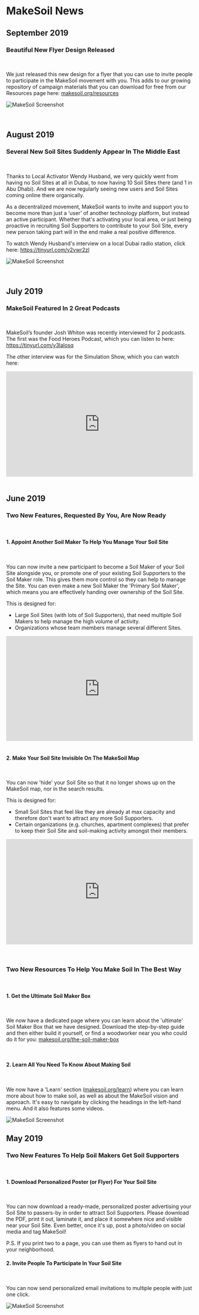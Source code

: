 # MakeSoil News

## September 2019  

### Beautiful New Flyer Design Released
</div>
</br>

We just released this new design for a flyer that you can use to invite people to participate in the MakeSoil movement with you. This adds to our growing repository of campaign materials that you can download for free from our Resources page here: [makesoil.org/resources](https://www.makesoil.org/resources)

![MakeSoil Screenshot](https://raw.githubusercontent.com/MakeSoil/public-pages/master/images/ms-flyer-v1.png)
</div>
</br>

## August 2019  

### Several New Soil Sites Suddenly Appear In The Middle East
</div>
</br>

Thanks to Local Activator Wendy Husband, we very quickly went from having no Soil Sites at all in Dubai, to now having 10 Soil Sites there (and 1 in Abu Dhabi). And we are now regularly seeing new users and Soil Sites coming online there organically.

As a decentralized movement, MakeSoil wants to invite and support you to become more than just a ‘user’ of another technology platform, but instead an active participant. Whether that's activating your local area, or just being proactive in recruiting Soil Supporters to contribute to your Soil Site, every new person taking part will in the end make a real positive difference.

To watch Wendy Husband's interview on a local Dubai radio station, click here: https://tinyurl.com/y2vwr2zl

![MakeSoil Screenshot](https://raw.githubusercontent.com/MakeSoil/public-pages/master/images/Dubai%20Radio.png)
</div>
</br>

## July 2019  

### MakeSoil Featured In 2 Great Podcasts
</div>
</br>

MakeSoil’s founder Josh Whiton was recently interviewed for 2 podcasts. The first was the Food Heroes Podcast, which you can listen to here: https://tinyurl.com/y3lalosq

The other interview was for the Simulation Show, which you can watch here:

<div style="overflow:hidden;padding-bottom:56.25%;position:relative;height:0;">
<iframe style="left:0;top:0;height:100%;width:100%;position:absolute;" width="560" height="315" src="https://www.youtube.com/embed/1OUkgANpDZk?rel=0&modestbranding=1" frameborder="0" allow="accelerometer; autoplay; encrypted-media; gyroscope; picture-in-picture" allowfullscreen></iframe>
</div>
</br>

## June 2019  

### Two New Features, Requested By You, Are Now Ready
</div>
</br>

#### 1. Appoint Another Soil Maker To Help You Manage Your Soil Site
</div>
</br>

You can now invite a new participant to become a Soil Maker of your Soil Site alongside you, or promote one of your existing Soil Supporters to the Soil Maker role. This gives them more control so they can help to manage the Site. You can even make a new Soil Maker the 'Primary Soil Maker', which means you are effectively handing over ownership of the Soil Site.

This is designed for:  

- Large Soil Sites (with lots of Soil Supporters), that need multiple Soil Makers to help manage the high volume of activity.
- Organizations whose team members manage several different Sites.

<div style="overflow:hidden;padding-bottom:56.25%;position:relative;height:0;">
<iframe style="left:0;top:0;height:100%;width:100%;position:absolute;" width="560" height="315" src="https://www.youtube.com/embed/TGHEY_JctP0?rel=0&modestbranding=1" frameborder="0" allow="accelerometer; autoplay; encrypted-media; gyroscope; picture-in-picture" allowfullscreen></iframe>
</div>
</br>

#### 2. Make Your Soil Site Invisible On The MakeSoil Map  
</div>
</br>

You can now 'hide' your Soil Site so that it no longer shows up on the MakeSoil map, nor in the search results.  

This is designed for:  

- Small Soil Sites that feel like they are already at max capacity and therefore don't want to attract any more Soil Supporters.
- Certain organizations (e.g. churches, apartment complexes) that prefer to keep their Soil Site and soil-making activity amongst their members.  

<div style="overflow:hidden;padding-bottom:56.25%;position:relative;height:0;">
<iframe style="left:0;top:0;height:100%;width:100%;position:absolute;" width="560" height="315" src="https://www.youtube.com/embed/d4G10aqyQC0?rel=0&modestbranding=1" frameborder="0" allow="accelerometer; autoplay; encrypted-media; gyroscope; picture-in-picture" allowfullscreen></iframe>
</div>
</br>
</br>

### Two New Resources To Help You Make Soil In The Best Way  
</div>
</br>

#### 1. Get the Ultimate Soil Maker Box  
</div>
</br>

We now have a dedicated page where you can learn about the 'ultimate' Soil Maker Box that we have designed. Download the step-by-step guide and then either build it yourself, or find a woodworker near you who could do it for you: [makesoil.org/the-soil-maker-box](https://www.makesoil.org/the-soil-maker-box)
</div>
</br>

#### 2. Learn All You Need To Know About Making Soil  
</div>
</br>

We now have a 'Learn' section ([makesoil.org/learn](https://www.makesoil.org/learn)) where you can learn more about how to make soil, as well as about the MakeSoil vision and approach. It's easy to navigate by clicking the headings in the left-hand menu. And it also features some videos.

![MakeSoil Screenshot](https://raw.githubusercontent.com/MakeSoil/public-pages/master/images/2-new-resources.png)

## May 2019  

### Two New Features To Help Soil Makers Get Soil Supporters  
</div>
</br>

#### 1. Download Personalized Poster (or Flyer) For Your Soil Site  
</div>
</br>

You can now download a ready-made, personalized poster advertising your Soil Site to passers-by in order to attract Soil Supporters. Please download the PDF, print it out, laminate it, and place it somewhere nice and visible near your Soil Site. Even better, once it's up, post a photo/video on social media and tag MakeSoil!  

P.S. If you print two to a page, you can use them as flyers to hand out in your neighborhood.

#### 2. Invite People To Participate In Your Soil Site  
</div>
</br>

You can now send personalized email invitations to multiple people with just one click.

![MakeSoil Screenshot](https://raw.githubusercontent.com/MakeSoil/public-pages/master/images/2-new-features.png)
